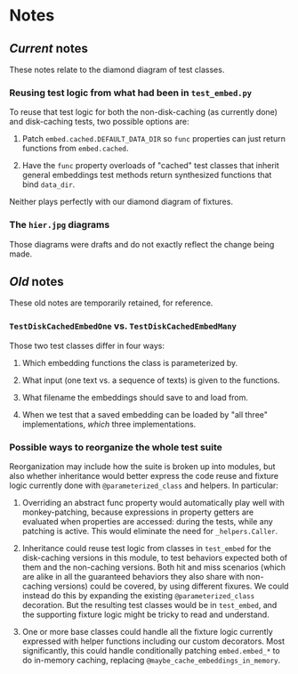# Notes

## *Current* notes

These notes relate to the diamond diagram of test classes.

### Reusing test logic from what had been in `test_embed.py`

To reuse that test logic for both the non-disk-caching (as currently done) and
disk-caching tests, two possible options are:

1. Patch `embed.cached.DEFAULT_DATA_DIR` so `func` properties can just return
   functions from `embed.cached`.

2. Have the `func` property overloads of "cached" test classes that inherit
   general embeddings test methods return synthesized functions that bind
   `data_dir`.

Neither plays perfectly with our diamond diagram of fixtures.

### The `hier.jpg` diagrams

Those diagrams were drafts and do not exactly reflect the change being made.

## *Old* notes

These old notes are temporarily retained, for reference.

### `TestDiskCachedEmbedOne` vs. `TestDiskCachedEmbedMany`

Those two test classes differ in four ways:

1. Which embedding functions the class is parameterized by.

2. What input (one text vs. a sequence of texts) is given to the functions.

3. What filename the embeddings should save to and load from.

4. When we test that a saved embedding can be loaded by "all three"
   implementations, *which* three implementations.

### Possible ways to reorganize the whole test suite

Reorganization may include how the suite is broken up into modules, but also
whether inheritance would better express the code reuse and fixture logic
currently done with `@parameterized_class` and helpers. In particular:

1. Overriding an abstract func property would automatically play well with
   monkey-patching, because expressions in property getters are evaluated when
   properties are accessed: during the tests, while any patching is active.
   This would eliminate the need for `_helpers.Caller`.

2. Inheritance could reuse test logic from classes in `test_embed` for the
   disk-caching versions in this module, to test behaviors expected both of
   them and the non-caching versions. Both hit and miss scenarios (which are
   alike in all the guaranteed behaviors they also share with non-caching
   versions) could be covered, by using different fixures. We could instead do
   this by expanding the existing `@parameterized_class` decoration. But the
   resulting test classes would be in `test_embed`, and the supporting fixture
   logic might be tricky to read and understand.

3. One or more base classes could handle all the fixture logic currently
   expressed with helper functions including our custom decorators. Most
   significantly, this could handle conditionally patching `embed.embed_*` to
   do in-memory caching, replacing `@maybe_cache_embeddings_in_memory`.
